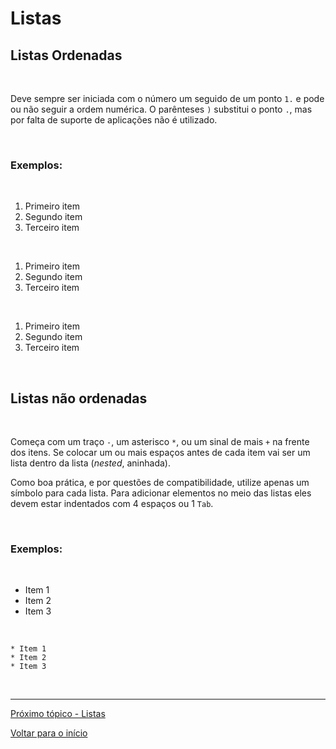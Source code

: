 # Listas  

## Listas Ordenadas  

<br>

Deve sempre ser iniciada com o número um seguido de um ponto `1.` e pode ou não seguir a ordem numérica. O parênteses `)` substitui o ponto `.`, mas por falta de suporte de aplicações não é utilizado.

<br>
  
### Exemplos:  

<br>

1. Primeiro item  
2. Segundo item  
3. Terceiro item  

<br>

1. Primeiro item  
1. Segundo item  
1. Terceiro item  

<br>

1. Primeiro item  
5. Segundo item  
13. Terceiro item  

<br>

## Listas não ordenadas  

<br>

Começa com um traço `-`, um asterisco `*`, ou um sinal de mais `+` na frente dos itens. Se colocar um ou mais espaços antes de cada item vai ser um lista dentro da lista (*nested*, aninhada).  

Como boa prática, e por questões de compatibilidade, utilize apenas um símbolo para cada lista. Para adicionar elementos no meio das listas eles devem estar indentados com 4 espaços ou 1 `Tab`.

<br>
  
### Exemplos:  

<br>

* Item 1
* Item 2
* Item 3

<br>

```
* Item 1
* Item 2
* Item 3
```

<br>


---
  
[Próximo tópico - Listas](listas.md)  
  
[Voltar para o início](README.md)  